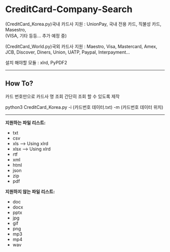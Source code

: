 # CreditCard-Company-Search

(CreditCard_Korea.py)국내 카드사 지원 : UnionPay, 국내 전용 카드, 직불성 카드, Masestro,   
(VISA, 기타 등등... 추가 예정 중)

(CreditCard_World.py)국외 카드사 지원 : Maestro, Visa, Mastercard, Amex, JCB, Discover, Diners, Union, UATP, Paypal, Interpayment...

설치 해야할 모듈   :  xlrd, PyPDF2  

---
## How To?

카드 번호만으로 카드사 명 조회 간단히 조회 할 수 있도록 제작


python3 CreditCard_Korea.py -i (카드번호 데이터.txt) -m (카드번호 데이터 위치)

---

**지원하는 파일 리스트:**
* txt
* csv
* xls   --> Using xlrd
* xlsx  --> Using xlrd
* rtf
* xml
* html
* json
* zip
* pdf

**지원하지 않는 파일 리스트:**
* doc
* docx
* pptx
* jpg
* gif
* png
* mp3
* mp4
* wav
